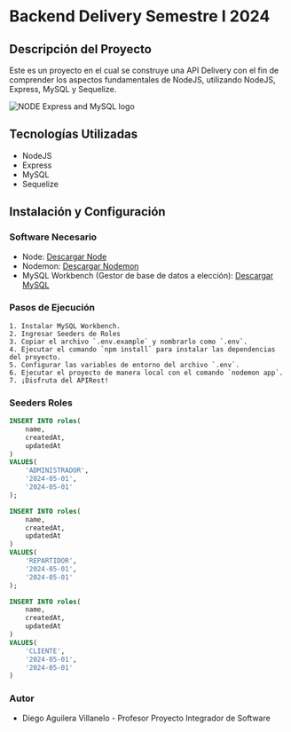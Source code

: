 # Backend Delivery Semestre I 2024
## Descripción del Proyecto
Este es un proyecto en el cual se construye una API Delivery con el fin de comprender los aspectos fundamentales de NodeJS, utilizando NodeJS, Express, MySQL y Sequelize.

![NODE Express and MySQL logo](https://miro.medium.com/v2/resize:fit:1400/1*_v_pedAJHn3NzW6prKDRdA.png)

## Tecnologías Utilizadas
- NodeJS
- Express
- MySQL
- Sequelize

## Instalación y Configuración

### Software Necesario
- Node: [Descargar Node](https://nodejs.org/en/download/current)
- Nodemon: [Descargar Nodemon](https://www.npmjs.com/package/nodemon)
- MySQL Workbench (Gestor de base de datos a elección): [Descargar MySQL](https://dev.mysql.com/downloads/installer/)

### Pasos de Ejecución
    1. Instalar MySQL Workbench. 
    2. Ingresar Seeders de Roles 
    3. Copiar el archivo `.env.example` y nombrarlo como `.env`.
    4. Ejecutar el comando `npm install` para instalar las dependencias del proyecto.
    5. Configurar las variables de entorno del archivo `.env`.
    6. Ejecutar el proyecto de manera local con el comando `nodemon app`.
    7. ¡Disfruta del APIRest!


### Seeders Roles
```sql
INSERT INTO roles(
	name,
    createdAt,
    updatedAt
)
VALUES(
	'ADMINISTRADOR',
    '2024-05-01',
    '2024-05-01'
);

INSERT INTO roles(
	name,
    createdAt,
    updatedAt
)
VALUES(
	'REPARTIDOR',
    '2024-05-01',
    '2024-05-01'
);

INSERT INTO roles(
	name,
    createdAt,
    updatedAt
)
VALUES(
	'CLIENTE',
    '2024-05-01',
    '2024-05-01'
)
```
### Autor
- Diego Aguilera Villanelo - Profesor Proyecto Integrador de Software
